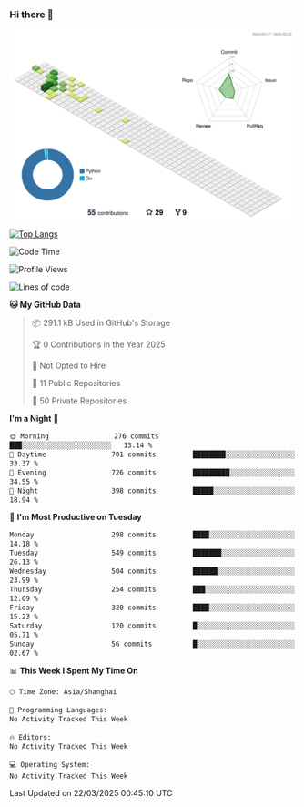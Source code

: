 ### Hi there 👋

![](./profile-3d-contrib/profile-green-animate.svg)

 

[![Top Langs](https://github-readme-stats.vercel.app/api/top-langs/?username=fly2tomato)](https://github.com/anuraghazra/github-readme-stats)


 

<!--START_SECTION:waka-->
![Code Time](http://img.shields.io/badge/Code%20Time-5%20hrs%2042%20mins-blue)

![Profile Views](http://img.shields.io/badge/Profile%20Views-0-blue)

![Lines of code](https://img.shields.io/badge/From%20Hello%20World%20I%27ve%20Written-521.5%20thousand%20lines%20of%20code-blue)

**🐱 My GitHub Data** 

> 📦 291.1 kB Used in GitHub's Storage 
 > 
> 🏆 0 Contributions in the Year 2025
 > 
> 🚫 Not Opted to Hire
 > 
> 📜 11 Public Repositories 
 > 
> 🔑 50 Private Repositories 
 > 
**I'm a Night 🦉** 

```text
🌞 Morning                276 commits         ███░░░░░░░░░░░░░░░░░░░░░░   13.14 % 
🌆 Daytime                701 commits         ████████░░░░░░░░░░░░░░░░░   33.37 % 
🌃 Evening                726 commits         █████████░░░░░░░░░░░░░░░░   34.55 % 
🌙 Night                  398 commits         █████░░░░░░░░░░░░░░░░░░░░   18.94 % 
```
📅 **I'm Most Productive on Tuesday** 

```text
Monday                   298 commits         ████░░░░░░░░░░░░░░░░░░░░░   14.18 % 
Tuesday                  549 commits         ███████░░░░░░░░░░░░░░░░░░   26.13 % 
Wednesday                504 commits         ██████░░░░░░░░░░░░░░░░░░░   23.99 % 
Thursday                 254 commits         ███░░░░░░░░░░░░░░░░░░░░░░   12.09 % 
Friday                   320 commits         ████░░░░░░░░░░░░░░░░░░░░░   15.23 % 
Saturday                 120 commits         █░░░░░░░░░░░░░░░░░░░░░░░░   05.71 % 
Sunday                   56 commits          █░░░░░░░░░░░░░░░░░░░░░░░░   02.67 % 
```


📊 **This Week I Spent My Time On** 

```text
🕑︎ Time Zone: Asia/Shanghai

💬 Programming Languages: 
No Activity Tracked This Week

🔥 Editors: 
No Activity Tracked This Week

💻 Operating System: 
No Activity Tracked This Week
```


 Last Updated on 22/03/2025 00:45:10 UTC
<!--END_SECTION:waka-->
